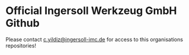 # Official Ingersoll Werkzeug GmbH Github
Please contact c.yildiz@ingersoll-imc.de for access to this organisations repositories!

